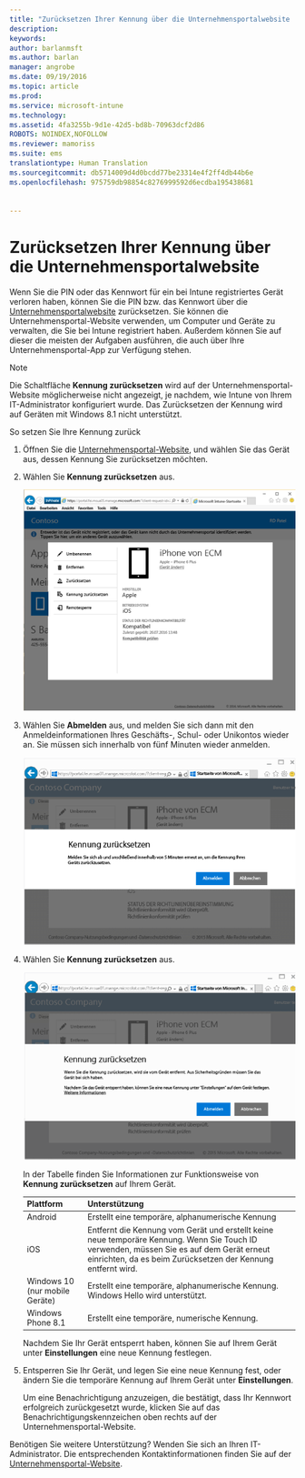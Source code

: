 ```yaml
---
title: "Zurücksetzen Ihrer Kennung über die Unternehmensportalwebsite | Microsoft-Dokumentation"
description: 
keywords: 
author: barlanmsft
ms.author: barlan
manager: angrobe
ms.date: 09/19/2016
ms.topic: article
ms.prod: 
ms.service: microsoft-intune
ms.technology: 
ms.assetid: 4fa3255b-9d1e-42d5-bd8b-70963dcf2d86
ROBOTS: NOINDEX,NOFOLLOW
ms.reviewer: mamoriss
ms.suite: ems
translationtype: Human Translation
ms.sourcegitcommit: db5714009d4d0bcdd77be23314e4f2ff4db44b6e
ms.openlocfilehash: 975759db98854c8276999592d6ecdba195438681


---
```



# <a name="reset-your-device-passcode-from-the-company-portal-website"></a>Zurücksetzen Ihrer Kennung über die Unternehmensportalwebsite

Wenn Sie die PIN oder das Kennwort für ein bei Intune registriertes Gerät verloren haben, können Sie die PIN bzw. das Kennwort über die [Unternehmensportalwebsite](http://portal.manage.microsoft.com) zurücksetzen. Sie können die Unternehmensportal-Website verwenden, um Computer und Geräte zu verwalten, die Sie bei Intune registriert haben. Außerdem können Sie auf dieser die meisten der Aufgaben ausführen, die auch über Ihre Unternehmensportal-App zur Verfügung stehen.

> [!NOTE]
> Die Schaltfläche **Kennung zurücksetzen** wird auf der Unternehmensportal-Website möglicherweise nicht angezeigt, je nachdem, wie Intune von Ihrem IT-Administrator konfiguriert wurde. Das Zurücksetzen der Kennung wird auf Geräten mit Windows 8.1 nicht unterstützt.

So setzen Sie Ihre Kennung zurück

1.  Öffnen Sie die [Unternehmensportal-Website](http://portal.manage.microsoft.com), und wählen Sie das Gerät aus, dessen Kennung Sie zurücksetzen möchten.

2.  Wählen Sie **Kennung zurücksetzen** aus.

    ![Details zum Gerät mit der Schaltfläche „Kennung zurücksetzen“](./media/iwp-screen-with-all-options.png)

3.  Wählen Sie **Abmelden** aus, und melden Sie sich dann mit den Anmeldeinformationen Ihres Geschäfts-, Schul- oder Unikontos wieder an. Sie müssen sich innerhalb von fünf Minuten wieder anmelden.

    ![Zurücksetzungsmeldung mit der Schaltfläche „Abmelden“](./media/iwp-2-sign-out.png)

4.  Wählen Sie **Kennung zurücksetzen** aus.

    ![Meldung, die erklärt, was geschieht, wenn Sie die Kennung zurücksetzen](./media/iwp-3-tap-reset-passcode-after-signin.png)

    In der Tabelle finden Sie Informationen zur Funktionsweise von **Kennung zurücksetzen** auf Ihrem Gerät.

    |Plattform|Unterstützung|
    |------------|-----------|
    |Android|Erstellt eine temporäre, alphanumerische Kennung|
    |iOS|Entfernt die Kennung vom Gerät und erstellt keine neue temporäre Kennung. Wenn Sie Touch ID verwenden, müssen Sie es auf dem Gerät erneut einrichten, da es beim Zurücksetzen der Kennung entfernt wird.|
    |Windows 10 (nur mobile Geräte)|Erstellt eine temporäre, alphanumerische Kennung. Windows Hello wird unterstützt.|
    |Windows Phone 8.1|Erstellt eine temporäre, numerische Kennung.|
    Nachdem Sie Ihr Gerät entsperrt haben, können Sie auf Ihrem Gerät unter **Einstellungen** eine neue Kennung festlegen.

5.  Entsperren Sie Ihr Gerät, und legen Sie eine neue Kennung fest, oder ändern Sie die temporäre Kennung auf Ihrem Gerät unter **Einstellungen**.

    Um eine Benachrichtigung anzuzeigen, die bestätigt, dass Ihr Kennwort erfolgreich zurückgesetzt wurde, klicken Sie auf das Benachrichtigungskennzeichen oben rechts auf der Unternehmensportal-Website.

Benötigen Sie weitere Unterstützung? Wenden Sie sich an Ihren IT-Administrator. Die entsprechenden Kontaktinformationen finden Sie auf der [Unternehmensportal-Website](http://portal.manage.microsoft.com).



<!--HONumber=Dec16_HO3-->


